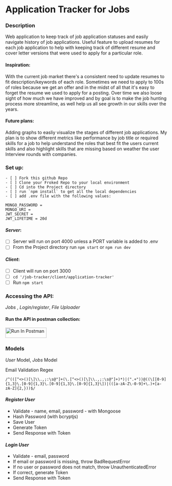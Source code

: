 # Application Tracker for Jobs #

### Description

Web application to keep track of job application statuses and easily navigate history of job applications. Useful feature to upload resumes for each job application to help with keeping track of different resume and cover letter versions that were used to apply for a particular role.  

#### Inspiration:
With the current job market there's a consistent need to update resumes to fit description/keywords of each role. Sometimes we need to apply to 100s of roles because we get an offer and in the midst of all that it's easy to forget the resume we used to apply for a posting. Over time we also loose sight of how much we have improved and by goal is to make the job hunting process more streamline, as well help us all see growth in our skills over the years.

#### Future plans: 
Adding graphs to easliy visualize the stages of different job applications. My plan is to show different metrics like performance by job title or required skills for a job to help understand the roles that best fit the users current skills and also highlight skills that are missing based on weather the user Interview rounds with companies. 
### Set up: 
	- [ ] Fork this github Repo
	- [ ] Clone your Froked Repo to your local environment 
	- [ ] Cd into the Project directory
	- [ ] run `npm install` to get all the local dependencies
	- [ ] add .env file with the following values: 
```
MONGO_PASSWORD = 
MONGO_URI = 
JWT_SECRET = 
JWT_LIFETIME = 20d
```
#### _Server_: 
- [ ] Server will run on port 4000 unless a PORT variable is added to .env
- [ ] From the Project directory run `npm start` or `npm run dev`
  
#### _Client_: 
- [ ] Client will run on port 3000
- [ ] `cd '/job-tracker/client/application-tracker'`
- [ ] Run `npm start`
  
### Accessing the API:
 _Jobs_ , _Login/register_, _File Uploader_
  
#### Run the API in postman collection:
  [<img src="https://run.pstmn.io/button.svg" alt="Run In Postman" style="width: 128px; height: 32px;">](https://god.gw.postman.com/run-collection/31110876-56c4a6d8-1428-4660-b80b-a30708a90081?action=collection%2Ffork&source=rip_markdown&collection-url=entityId%3D31110876-56c4a6d8-1428-4660-b80b-a30708a90081%26entityType%3Dcollection%26workspaceId%3D4676b0ec-26e7-4b06-9708-a5f4babe2015)
  

### Models
_User_ Model, _Jobs_ Model

Email Validation Regex

```regex
/^(([^<>()[\]\\.,;:\s@"]+(\.[^<>()[\]\\.,;:\s@"]+)*)|(".+"))@((\[[0-9]{1,3}\.[0-9]{1,3}\.[0-9]{1,3}\.[0-9]{1,3}\])|(([a-zA-Z\-0-9]+\.)+[a-zA-Z]{2,}))$/
```

#### _Register User_

- Validate - name, email, password - with Mongoose
- Hash Password (with bcryptjs)
- Save User
- Generate Token
- Send Response with Token

#### _Login User_

- Validate - email, password
- If email or password is missing, throw BadRequestError
- If no user or password does not match, throw UnauthenticatedError
- If correct, generate Token
- Send Response with Token
